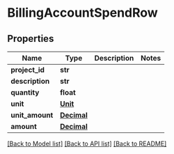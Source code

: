 # BillingAccountSpendRow

## Properties
Name | Type | Description | Notes
------------ | ------------- | ------------- | -------------
**project_id** | **str** |  | 
**description** | **str** |  | 
**quantity** | **float** |  | 
**unit** | [**Unit**](Unit.md) |  | 
**unit_amount** | [**Decimal**](Decimal.md) |  | 
**amount** | [**Decimal**](Decimal.md) |  | 

[[Back to Model list]](../README.md#documentation-for-models) [[Back to API list]](../README.md#documentation-for-api-endpoints) [[Back to README]](../README.md)


